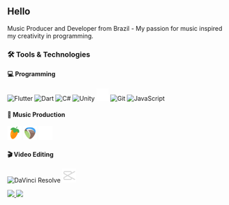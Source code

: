 ## Hello
Music Producer and Developer from Brazil - My passion for music inspired my creativity in programming.

### 🛠 Tools & Technologies

#### 💻 Programming
<p>
  <img src="https://cdn.jsdelivr.net/gh/devicons/devicon/icons/flutter/flutter-original.svg" height="32" alt="Flutter" />
  <img src="https://cdn.jsdelivr.net/gh/devicons/devicon/icons/dart/dart-original.svg" height="32" alt="Dart" />
  <img src="https://cdn.jsdelivr.net/gh/devicons/devicon/icons/csharp/csharp-original.svg" height="32" alt="C#" />
  <img src="https://cdn.jsdelivr.net/gh/devicons/devicon/icons/unity/unity-original.svg" height="32" alt="Unity" />
  <img src="https://github.com/Wave-9B/Wave-9B/blob/main/assets/fmod.svg" height="28" alt="FMOD" />
  <img src="https://cdn.jsdelivr.net/gh/devicons/devicon/icons/git/git-original.svg" height="32" alt="Git" />
  <img src="https://cdn.jsdelivr.net/gh/devicons/devicon/icons/javascript/javascript-original.svg" height="32" alt="JavaScript" />
</p>

#### 🎵 Music Production
<p>
  <img src= "https://github.com/Wave-9B/Wave-9B/blob/main/assets/fl_studio.svg" height="32" alt="FL Studio" />
  <img src="https://github.com/Wave-9B/Wave-9B/blob/main/assets/reaper.svg" height="32" alt="Reaper" />
  <img src="https://github.com/Wave-9B/Wave-9B/blob/main/assets/pro_tools.svg" height="32" alt="Pro Tools" />
</p>

#### 🎬 Video Editing
<p>
  <img src="https://cdn.simpleicons.org/davinciresolve/00baff" height="32" alt="DaVinci Resolve" />
  <img src="https://github.com/Wave-9B/Wave-9B/blob/main/assets/capcut.svg" height=32  alt="CapCut"/>
</p>



<div>
<a href="https://github.com/Wave-9B">
<img loading="lazy" height="180em" src="https://github-readme-stats.vercel.app/api/top-langs/?username=Wave-9B&layout=compact&langs_count=7&theme=dracula"/>
<img loading="lazy" height="180em" src="https://github-readme-stats.vercel.app/api?username=Wave-9B&show_icons=true&theme=dracula&include_all_commits=true&count_private=true"/>
</div>
